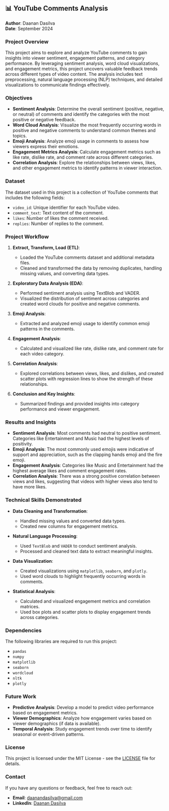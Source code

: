 ## 📊 YouTube Comments Analysis
**Author**: Daanan Dasilva  
**Date**: September 2024

### Project Overview
This project aims to explore and analyze YouTube comments to gain insights into viewer sentiment, engagement patterns, and category performance. By leveraging sentiment analysis, word cloud visualizations, and engagement metrics, this project uncovers valuable feedback trends across different types of video content. The analysis includes text preprocessing, natural language processing (NLP) techniques, and detailed visualizations to communicate findings effectively.

### Objectives
- **Sentiment Analysis**: Determine the overall sentiment (positive, negative, or neutral) of comments and identify the categories with the most positive or negative feedback.
- **Word Cloud Analysis**: Visualize the most frequently occurring words in positive and negative comments to understand common themes and topics.
- **Emoji Analysis**: Analyze emoji usage in comments to assess how viewers express their emotions.
- **Engagement Metrics Analysis**: Calculate engagement metrics such as like rate, dislike rate, and comment rate across different categories.
- **Correlation Analysis**: Explore the relationships between views, likes, and other engagement metrics to identify patterns in viewer interaction.

### Dataset
The dataset used in this project is a collection of YouTube comments that includes the following fields:
- `video_id`: Unique identifier for each YouTube video.
- `comment_text`: Text content of the comment.
- `likes`: Number of likes the comment received.
- `replies`: Number of replies to the comment.

### Project Workflow
1. **Extract, Transform, Load (ETL)**:
   - Loaded the YouTube comments dataset and additional metadata files.
   - Cleaned and transformed the data by removing duplicates, handling missing values, and converting data types.

2. **Exploratory Data Analysis (EDA)**:
   - Performed sentiment analysis using TextBlob and VADER.
   - Visualized the distribution of sentiment across categories and created word clouds for positive and negative comments.

3. **Emoji Analysis**:
   - Extracted and analyzed emoji usage to identify common emoji patterns in the comments.

4. **Engagement Analysis**:
   - Calculated and visualized like rate, dislike rate, and comment rate for each video category.

5. **Correlation Analysis**:
   - Explored correlations between views, likes, and dislikes, and created scatter plots with regression lines to show the strength of these relationships.

6. **Conclusion and Key Insights**:
   - Summarized findings and provided insights into category performance and viewer engagement.

### Results and Insights
- **Sentiment Analysis**: Most comments had neutral to positive sentiment. Categories like Entertainment and Music had the highest levels of positivity.
- **Emoji Analysis**: The most commonly used emojis were indicative of support and appreciation, such as the clapping hands emoji and the fire emoji.
- **Engagement Analysis**: Categories like Music and Entertainment had the highest average likes and comment engagement rates.
- **Correlation Analysis**: There was a strong positive correlation between views and likes, suggesting that videos with higher views also tend to have more likes.

### Technical Skills Demonstrated
- **Data Cleaning and Transformation**:
  - Handled missing values and converted data types.
  - Created new columns for engagement metrics.

- **Natural Language Processing**:
  - Used `TextBlob` and `VADER` to conduct sentiment analysis.
  - Processed and cleaned text data to extract meaningful insights.

- **Data Visualization**:
  - Created visualizations using `matplotlib`, `seaborn`, and `plotly`.
  - Used word clouds to highlight frequently occurring words in comments.

- **Statistical Analysis**:
  - Calculated and visualized engagement metrics and correlation matrices.
  - Used box plots and scatter plots to display engagement trends across categories.

### Dependencies
The following libraries are required to run this project:
- `pandas`
- `numpy`
- `matplotlib`
- `seaborn`
- `wordcloud`
- `nltk`
- `plotly`

### Future Work
- **Predictive Analysis**: Develop a model to predict video performance based on engagement metrics.
- **Viewer Demographics**: Analyze how engagement varies based on viewer demographics (if data is available).
- **Temporal Analysis**: Study engagement trends over time to identify seasonal or event-driven patterns.

### License
This project is licensed under the MIT License - see the [LICENSE](LICENSE) file for details.

### Contact
If you have any questions or feedback, feel free to reach out:
- **Email**: daanandasilva@gmail.com
- **LinkedIn**: [Daanan Dasilva](https://www.linkedin.com/in/daanan-dasilva-784b10211/)
